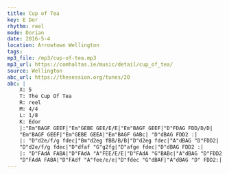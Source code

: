 ```yaml
---
title: Cup of Tea
key: E Dor
rhythm: reel
mode: Dorian
date: 2016-5-4
location: Arrowtown Wellington
tags: 
mp3_file: /mp3/cup-of-tea.mp3
mp3_url: https://comhaltas.ie/music/detail/cup_of_tea/
source: Wellington
abc_url: https://thesession.org/tunes/20
abc: |
    X: 5
    T: The Cup Of Tea
    R: reel
    M: 4/4
    L: 1/8
    K: Edor
    |:"Em"BAGF GEEF|"Em"GEBE GEE/E/E|"Em"BAGF GEEF|"D"FDAG FDD/D/D|
    "Em"BAGF GEEF|"Em"GEBE GEEA|"Em"BAGF GABc| "D"dBAG FDD2 :|
    |: "D"d2e/f/g fdec|"Bm"d2eg fBB/B/B|"D"d2eg fdec|"A"dBAG "D"FDD2|
    "D"d2e/f/g fdec|"D"dfaf "G"g2fg|"D"afge fdec|"D"dBAG FDD2 :|
    |: "D"FAdA FABA|"D"FAdA "A"FEE/E/E|"D"FAdA "G"BABc|"A"dBAG "D"FDD2|
    "D"FAdA FABA|"D"FAdf "A"fee/e/e|"D"fdec "G"dBAF|"A"dBAG "D" FDD2:|
---
```

